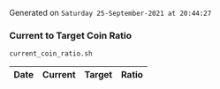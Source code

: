 Generated on `Saturday 25-September-2021 at 20:44:27`

### Current to Target Coin Ratio
`current_coin_ratio.sh`

Date|Current|Target|Ratio
---|---|---|---
